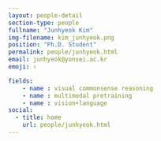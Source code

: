 ```yaml
---
layout: people-detail
section-type: people
fullname: "Junhyeok Kim"
img-filename: kim_junhyeok.png
position: "Ph.D. Student"
permalink: people/junhyeok.html
email: junhyeok@yonsei.ac.kr
emoji: ✌️

fields:
    - name : visual commonsense reasoning
    - name : multimodal pretraining
    - name : vision+language
social:
  - title: home
    url: people/junhyeok.html
---
```

